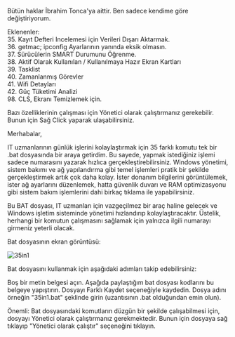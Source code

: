 Bütün haklar İbrahim Tonca'ya aittir. Ben sadece kendime göre değiştiriyorum.

Eklenenler:<br />
35. Kayıt Defteri Incelemesi için Verileri Dışarı Aktarmak. <br />
36. getmac; ipconfig Ayarlarının yanında eksik olmasın. <br />
37. Sürücülerin SMART Durumunu Öğrenme.  <br />
38. Aktif Olarak Kullanılan / Kullanılmaya Hazır Ekran Kartları <br />
39. Tasklist <br />
40. Zamanlanmış Görevler  <br />
41. Wifi Detayları <br />
42. Güç Tüketimi Analizi <br />
98. CLS, Ekranı Temizlemek için. <br />

Bazı özelliklerinin çalışması için Yönetici olarak çalıştırmanız gerekebilir. Bunun için Sağ Click yaparak ulaşabilirsiniz.

Merhabalar,

IT uzmanlarının günlük işlerini kolaylaştırmak için 35 farklı komutu tek bir .bat dosyasında bir araya getirdim. Bu sayede, yapmak istediğiniz işlemi sadece numarasını yazarak hızlıca gerçekleştirebilirsiniz. Windows yönetimi, sistem bakımı ve ağ yapılandırma gibi temel işlemleri pratik bir şekilde gerçekleştirmek artık çok daha kolay. İster donanım bilgilerini görüntülemek, ister ağ ayarlarını düzenlemek, hatta güvenlik duvarı ve RAM optimizasyonu gibi sistem bakım işlemlerini dahi birkaç tıklama ile yapabilirsiniz.

Bu BAT dosyası, IT uzmanları için vazgeçilmez bir araç haline gelecek ve Windows işletim sisteminde yönetimi hızlandırıp kolaylaştıracaktır. Üstelik, herhangi bir komutun çalışmasını sağlamak için yalnızca ilgili numarayı girmeniz yeterli olacak.

Bat dosyasının ekran görüntüsü:

![35in1](https://github.com/user-attachments/assets/0f66c903-9285-4ee0-85ab-3bbec321855e)

Bat dosyasını kullanmak için aşağıdaki adımları takip edebilirsiniz:

Boş bir metin belgesi açın.
Aşağıda paylaştığım bat dosyası kodlarını bu belgeye yapıştırın.
Dosyayı Farklı Kaydet seçeneğiyle kaydedin.
Dosya adını örneğin "35in1.bat" şeklinde girin (uzantısının .bat olduğundan emin olun).

Önemli: Bat dosyasındaki komutların düzgün bir şekilde çalışabilmesi için, dosyayı Yönetici olarak çalıştırmanız gerekmektedir. Bunun için dosyaya sağ tıklayıp "Yönetici olarak çalıştır" seçeneğini tıklayın.
